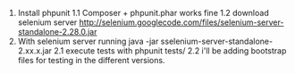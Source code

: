 1. Install phpunit
1.1 Composer + phpunit.phar works fine
1.2 download selenium server http://selenium.googlecode.com/files/selenium-server-standalone-2.28.0.jar
2.  With selenium server running java -jar sselenium-server-standalone-2.xx.x.jar
2.1 execute tests with phpunit tests/
2.2 i'll be adding bootstrap files for testing in the different versions.

